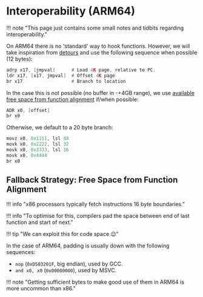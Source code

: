 # Interoperability (ARM64)

!!! note "This page just contains some small notes and tidbits regarding interoperability."

On ARM64 there is no 'standard' way to hook functions. However, we will take inspiration from
[detours][detours] and use the following sequence when possible (12 bytes):  

```asm
adrp x17, [jmpval]      # Load 4K page, relative to PC.
ldr x17, [x17, jmpval]  # Offset 4K page
br x17                  # Branch to location
```

In the case this is not possible (no buffer in -+4GB range), we use [available free space from function alignment](#fallback-strategy-free-space-from-function-alignment)
if/when possible:

```asm
ADR x0, [offset]
br x0
```

Otherwise, we default to a 20 byte branch:

```asm
movz x0, 0x1111, lsl 48
movk x0, 0x2222, lsl 32
movk x0, 0x3333, lsl 16
movk x0, 0x4444
br x0
```

[detours]: https://github.com/microsoft/Detours/blob/4b8c659f549b0ab21cf649377c7a84eb708f5e68/src/detours.cpp#L981


## Fallback Strategy: Free Space from Function Alignment

!!! info "x86 processors typically fetch instructions 16 byte boundaries."

!!! info "To optimise for this, compilers pad the space between end of last function and start of next."

!!! tip "We can exploit this for code space 😉"

In the case of ARM64, padding is usually down with the following sequences:  
- `nop` (`0xD503201F`, big endian), used by GCC.  
- `and x0, x0` (`0x00000000`), used by MSVC.  

!!! note "Getting sufficient bytes to make good use of them in ARM64 is more uncommon than x86."